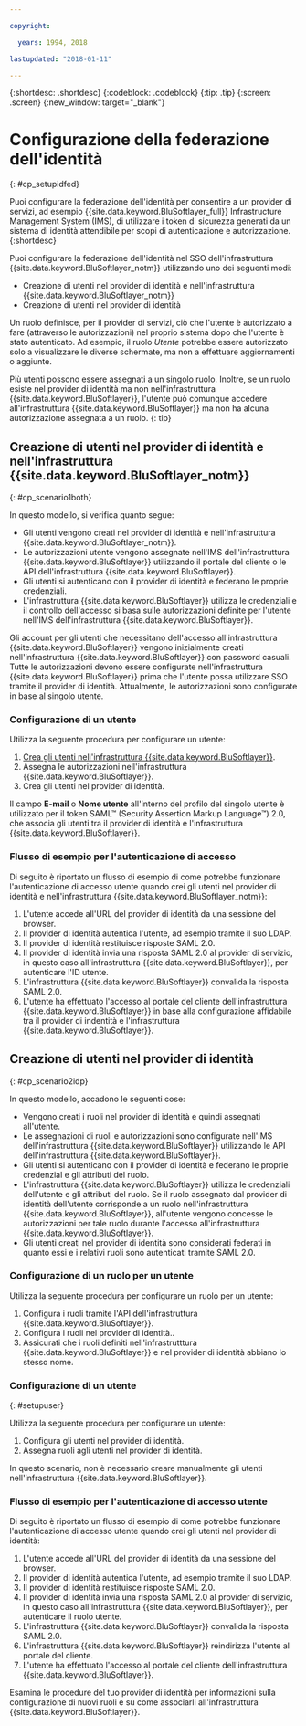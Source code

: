```yaml
---

copyright:

  years: 1994, 2018

lastupdated: "2018-01-11"

---
```


{:shortdesc: .shortdesc}
{:codeblock: .codeblock}
{:tip: .tip}
{:screen: .screen}
{:new_window: target="_blank"}

# Configurazione della federazione dell'identità
{: #cp_setupidfed}

Puoi configurare la federazione dell'identità per consentire a un provider di servizi, ad esempio {{site.data.keyword.BluSoftlayer_full}} Infrastructure Management System (IMS), di utilizzare i token di sicurezza generati da un sistema di identità attendibile per scopi di autenticazione e autorizzazione.
{:shortdesc}

Puoi configurare la federazione dell'identità nel SSO dell'infrastruttura {{site.data.keyword.BluSoftlayer_notm}} utilizzando uno dei seguenti modi:
* Creazione di utenti nel provider di identità e nell'infrastruttura {{site.data.keyword.BluSoftlayer_notm}}
* Creazione di utenti nel provider di identità

Un ruolo definisce, per il provider di servizi, ciò che l'utente è autorizzato a fare (attraverso le autorizzazioni) nel proprio sistema dopo che l'utente è stato autenticato. Ad esempio, il ruolo *Utente* potrebbe essere autorizzato solo a visualizzare le diverse schermate, ma non a effettuare aggiornamenti o aggiunte.

Più utenti possono essere assegnati a un singolo ruolo. Inoltre, se un ruolo esiste nel provider di identità ma non nell'infrastruttura {{site.data.keyword.BluSoftlayer}}, l'utente può comunque accedere all'infrastruttura {{site.data.keyword.BluSoftlayer}} ma non ha alcuna autorizzazione assegnata a un ruolo.
{: tip}


## Creazione di utenti nel provider di identità e nell'infrastruttura {{site.data.keyword.BluSoftlayer_notm}}
{: #cp_scenario1both}

In questo modello, si verifica quanto segue:
* Gli utenti vengono creati nel provider di identità e nell'infrastruttura {{site.data.keyword.BluSoftlayer_notm}}.
* Le autorizzazioni utente vengono assegnate nell'IMS dell'infrastruttura {{site.data.keyword.BluSoftlayer}} utilizzando il portale del cliente o le API dell'infrastruttura {{site.data.keyword.BluSoftlayer}}.
* Gli utenti si autenticano con il provider di identità e federano le proprie credenziali.
* L'infrastruttura {{site.data.keyword.BluSoftlayer}} utilizza le credenziali e il controllo dell'accesso si basa sulle autorizzazioni definite per l'utente nell'IMS dell'infrastruttura {{site.data.keyword.BluSoftlayer}}.

Gli account per gli utenti che necessitano dell'accesso all'infrastruttura {{site.data.keyword.BluSoftlayer}} vengono inizialmente creati nell'infrastruttura {{site.data.keyword.BluSoftlayer}} con password casuali. Tutte le autorizzazioni devono essere configurate nell'infrastruttura {{site.data.keyword.BluSoftlayer}} prima che l'utente possa utilizzare SSO tramite il provider di identità. Attualmente, le autorizzazioni sono configurate in base al singolo utente.

### Configurazione di un utente
Utilizza la seguente procedura per configurare un utente:

1. [Crea gli utenti nell'infrastruttura {{site.data.keyword.BluSoftlayer}}](/docs/customer-portal/cpmanacctadduser.html#customerportal_addusertocpacct).
2. Assegna le autorizzazioni nell'infrastruttura {{site.data.keyword.BluSoftlayer}}.
3. Crea gli utenti nel provider di identità.

Il campo **E-mail** o **Nome utente** all'interno del profilo del singolo utente è utilizzato per il token SAML&trade; (Security Assertion Markup Language&trade;) 2.0, che associa gli utenti tra il provider di identità e l'infrastruttura {{site.data.keyword.BluSoftlayer}}.

### Flusso di esempio per l'autenticazione di accesso
Di seguito è riportato un flusso di esempio di come potrebbe funzionare l'autenticazione di accesso utente quando crei gli utenti nel provider di identità e nell'infrastruttura {{site.data.keyword.BluSoftlayer_notm}}:
1. L'utente accede all'URL del provider di identità da una sessione del browser.
2. Il provider di identità autentica l'utente, ad esempio tramite il suo LDAP.
3. Il provider di identità restituisce risposte SAML 2.0.
4. Il provider di identità invia una risposta SAML 2.0 al provider di servizio, in questo caso all'infrastruttura {{site.data.keyword.BluSoftlayer}}, per autenticare l'ID utente.
5. L'infrastruttura {{site.data.keyword.BluSoftlayer}} convalida la risposta SAML 2.0.
6. L'utente ha effettuato l'accesso al portale del cliente dell'infrastruttura {{site.data.keyword.BluSoftlayer}} in base alla configurazione affidabile tra il provider di indentità e l'infrastruttura {{site.data.keyword.BluSoftlayer}}.


## Creazione di utenti nel provider di identità
{: #cp_scenario2idp}

In questo modello, accadono le seguenti cose:
* Vengono creati i ruoli nel provider di identità e quindi assegnati all'utente.
* Le assegnazioni di ruoli e autorizzazioni sono configurate nell'IMS dell'infrastruttura {{site.data.keyword.BluSoftlayer}} utilizzando le API dell'infrastruttura {{site.data.keyword.BluSoftlayer}}. 
* Gli utenti si autenticano con il provider di identità e federano le proprie credenzial e gli attributi del ruolo. 
* L'infrastruttura {{site.data.keyword.BluSoftlayer}} utilizza le credenziali dell'utente e gli attributi del ruolo. Se il ruolo assegnato dal provider di identità dell'utente corrisponde a un ruolo nell'infrastruttura {{site.data.keyword.BluSoftlayer}}, all'utente vengono concesse le autorizzazioni per tale ruolo durante l'accesso all'infrastruttura {{site.data.keyword.BluSoftlayer}}.
* Gli utenti creati nel provider di identità sono considerati federati in quanto essi e i relativi ruoli sono autenticati tramite SAML 2.0.

### Configurazione di un ruolo per un utente
Utilizza la seguente procedura per configurare un ruolo per un utente:

1. Configura i ruoli tramite l'API dell'infrastruttura {{site.data.keyword.BluSoftlayer}}.
2. Configura i ruoli nel provider di identità..
3. Assicurati che i ruoli definiti nell'infrastrutttura {{site.data.keyword.BluSoftlayer}} e nel provider di identità abbiano lo stesso nome.

### Configurazione di un utente
{: #setupuser}

Utilizza la seguente procedura per configurare un utente:

1. Configura gli utenti nel provider di identità.
2. Assegna ruoli agli utenti nel provider di identità.

In questo scenario, non è necessario creare manualmente gli utenti nell'infrastruttura {{site.data.keyword.BluSoftlayer}}.

### Flusso di esempio per l'autenticazione di accesso utente
Di seguito è riportato un flusso di esempio di come potrebbe funzionare l'autenticazione di accesso utente quando crei gli utenti nel provider di identità:
1. L'utente accede all'URL del provider di identità da una sessione del browser.
2. Il provider di identità autentica l'utente, ad esempio tramite il suo LDAP.
3. Il provider di identità restituisce risposte SAML 2.0.
4. Il provider di identità invia una risposta SAML 2.0 al provider di servizio, in questo caso all'infrastruttura {{site.data.keyword.BluSoftlayer}}, per autenticare il ruolo utente.
5. L'infrastruttura {{site.data.keyword.BluSoftlayer}} convalida la risposta SAML 2.0.
6. L'infrastruttura {{site.data.keyword.BluSoftlayer}} reindirizza l'utente al portale del cliente.
7. L'utente ha effettuato l'accesso al portale del cliente dell'infrastruttura {{site.data.keyword.BluSoftlayer}}.

Esamina le procedure del tuo provider di identità per informazioni sulla configurazione di nuovi ruoli e su come associarli all'infrastruttura {{site.data.keyword.BluSoftlayer}}.
